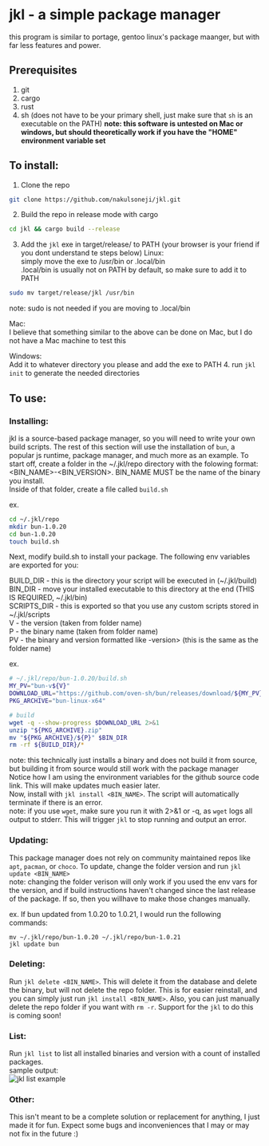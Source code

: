 # jkl - a simple package manager
this program is similar to portage, gentoo linux's package maanger, but with far less features and power.
## Prerequisites
1. git
2. cargo
3. rust
4. sh (does not have to be your primary shell, just make sure that `sh` is an executable on the PATH)
<b>note: this software is untested on Mac or windows, but should theoretically work if you have the "HOME" environment variable set</b>
## To install:
1. Clone the repo
```sh
git clone https://github.com/nakulsoneji/jkl.git
```
2. Build the repo in release mode with cargo
```sh
cd jkl && cargo build --release
```
3. Add the `jkl` exe in target/release/ to PATH (your browser is your friend if you dont understand te steps below)
Linux: <br>
simply move the exe to /usr/bin or .local/bin <br>
.local/bin is usually not on PATH by default, so make sure to add it to PATH 
```sh
sudo mv target/release/jkl /usr/bin
```
note: sudo is not needed if you are moving to .local/bin<br>

Mac:<br>
I believe that something similar to the above can be done on Mac, but I do not have a Mac machine to test this

Windows:<br>
Add it to whatever directory you please and add the exe to PATH
4. run `jkl init` to generate the needed directories

## To use:
### Installing:
jkl is a source-based package manager, so you will need to write your own build scripts. The rest of this section will use the installation of `bun`, a popular js runtime, package manager, and much more as an example.
To start off, create a folder in the ~/.jkl/repo directory with the folowing format: <BIN_NAME>-<BIN_VERSION>. BIN_NAME MUST be the name of the binary you install. <br>
Inside of that folder, create a file called `build.sh`

ex.
```sh
cd ~/.jkl/repo
mkdir bun-1.0.20
cd bun-1.0.20
touch build.sh
```

Next, modify build.sh to install your package. The following env variables are exported for you:<br>

BUILD_DIR - this is the directory your script will be executed in (~/.jkl/build) <br>
BIN_DIR - move your installed executable to this directory at the end (THIS IS REQUIRED, ~/.jkl/bin) <br>
SCRIPTS_DIR - this is exported so that you use any custom scripts stored in ~/.jkl/scripts <br>
V - the version (taken from folder name) <br>
P - the binary name (taken from folder name) <br>
PV - the binary and version formatted like <binary>-version> (this is the same as the folder name) <br>

ex.
```sh
# ~/.jkl/repo/bun-1.0.20/build.sh
MY_PV="bun-v${V}"
DOWNLOAD_URL="https://github.com/oven-sh/bun/releases/download/${MY_PV}/bun-linux-x64.zip"
PKG_ARCHIVE="bun-linux-x64"

# build
wget -q --show-progress $DOWNLOAD_URL 2>&1
unzip "${PKG_ARCHIVE}.zip"
mv "${PKG_ARCHIVE}/${P}" $BIN_DIR
rm -rf ${BUILD_DIR}/*
```
note: this technically just installs a binary and does not build it from source, but building it from source would still work with the package manager<br>
Notice how I am using the environment variables for the github source code link. This will make updates much easier later.<br>
Now, install with `jkl install <BIN_NAME>`. The script will automatically terminate if there is an error. <br>
note: if you use `wget`, make sure you run it with 2>&1 or -q, as `wget` logs all output to stderr. This will trigger `jkl` to stop running and output an error.

### Updating:
This package manager does not rely on community maintained repos like `apt`, `pacman`, or `choco`. To update, change the folder version and run `jkl update <BIN_NAME>`<br>
note: changing the folder verison will only work if you used the env vars for the version, and if build instructions haven't changed since the last release of the package. If so, then you willhave to make those changes manually.<br>

ex. 
If bun updated from 1.0.20 to 1.0.21, I would run the following commands:
```
mv ~/.jkl/repo/bun-1.0.20 ~/.jkl/repo/bun-1.0.21
jkl update bun
```

### Deleting:
Run `jkl delete <BIN_NAME>`. This will delete it from the database and delete the binary, but will not delete the repo folder. This is for easier reinstall, and you can simply just run `jkl install <BIN_NAME>`. Also, you can just manually delete the repo folder if you want with `rm -r`. Support for the `jkl` to do this is coming soon!

### List:
Run `jkl list` to list all installed binaries and version with a count of installed packages.<br>
sample output:<br>
![jkl list example](https://github.com/nakulsoneji/jkl/assets/98666847/86280aa8-1e39-443d-9068-48b727fb2391)


### Other:
This isn't meant to be a complete solution or replacement for anything, I just made it for fun. Expect some bugs and inconveniences that I may or may not fix in the future :)
